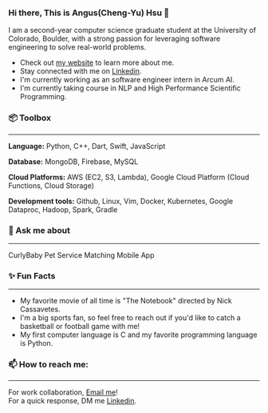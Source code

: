 ### Hi there, This is Angus(Cheng-Yu) Hsu 👋

I am a second-year computer science graduate student at the University of Colorado, Boulder, with a strong passion for leveraging software engineering to solve real-world problems.

- Check out [my website](https://angushsu666.github.io/) to learn more about me.
- Stay connected with me on [Linkedin](https://www.linkedin.com/in/angushsu999/).
- I'm currently working as an software engineer intern in Arcum AI.
- I'm currently taking course in NLP and High Performance Scientific Programming.

### 📦 Toolbox
----------------------------------------------------------------------------    
**Language:** Python, C++, Dart, Swift, JavaScript     
    
**Database:** MongoDB, Firebase, MySQL
    
**Cloud Platforms:** AWS (EC2, S3, Lambda), Google Cloud Platform (Cloud Functions, Cloud Storage)  
    
**Development tools:** Github, Linux, Vim, Docker, Kubernetes, Google Dataproc, Hadoop, Spark, Gradle 
    

### 💬 Ask me about 
---------------------------------------------------------------------------    
CurlyBaby Pet Service Matching Mobile App 

### ✨ Fun Facts
---------------------------------------------------------------------------- 
- My favorite movie of all time is "The Notebook" directed by Nick Cassavetes.    
- I'm a big sports fan, so feel free to reach out if you'd like to catch a basketball or football game with me!
- My first computer language is C and my favorite programming language is Python.

  
### 📫 How to reach me:
-----------------------    
For work collaboration, [Email me](mailto:ChengYu.Hsu@colorado.edu)!     
For a quick response, DM me [Linkedin](https://www.linkedin.com/in/angushsu999/).     



<!--
**charisliao/charisliao** is a ✨ special ✨ repository because its README.md (this file) appears on your GitHub profile.

Here are some ideas to get you started:

- 🔭 I’m currently working on ...
- 🌱 I’m currently learning ...
- 👯 I’m looking to collaborate on ...
- 🤔 I’m looking for help with ...
- 💬 Ask me about ...
- 📫 How to reach me: ...
- 😄 Pronouns: ...
- ⚡ Fun fact: ...
-->
